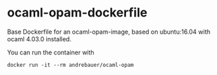 # ocaml-opam-dockerfile

Base Dockerfile for an ocaml-opam-image, based on ubuntu:16.04 with ocaml 4.03.0 installed.

You can run the container with 

	docker run -it --rm andrebauer/ocaml-opam


